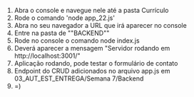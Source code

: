 1. Abra o console e navegue nele até a pasta Currículo
2. Rode o comando 'node app_22.js'
3. Abra no seu navegador a URL que irá aparecer no console
4. Entre na pasta de ""BACKEND""
5. Rode no console o comando node index.js
6. Deverá aparecer a mensagem "Servidor rodando em http://localhost:3001/"
7. Aplicação rodando, pode testar o formulário de contato
8. Endpoint do CRUD adicionados no arquivo app.js em 03_AUT_EST_ENTREGA/Semana 7/Backend
4. =)